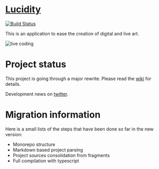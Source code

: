 # [Lucidity](https://github.com/luciditeam/lucidity/wiki/Lucidity)

[![Build Status](https://travis-ci.org/luciditeam/lucidity.svg?branch=master)](https://travis-ci.org/luciditeam/lucidity)

This is an application to ease the creation of digital and live art.

![live coding](http://i65.tinypic.com/wk011w.png)

# Project status

This project is going through a major rewrite. Please read the [wiki](https://github.com/luciditeam/lucidity/wiki/Lucidity) for details.

Development news on [twitter](http://twitter.com/lucidityio).

# Migration information

Here is a small lists of the steps that have been done so far in the new version:

* Monorepo structure
* Markdown based project parsing
* Project sources consolidation from fragments
* Full compilation with typescript
